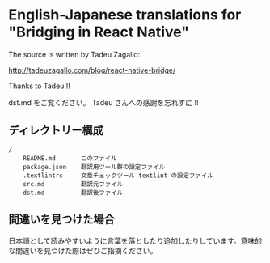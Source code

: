 English-Japanese translations for "Bridging in React Native"
============================================================

The source is written by Tadeu Zagallo:

http://tadeuzagallo.com/blog/react-native-bridge/

Thanks to Tadeu !!

dst.md をご覧ください。 Tadeu さんへの感謝を忘れずに !!


ディレクトリー構成
------------------

```
/
    README.md       このファイル
    package.json    翻訳用ツール群の設定ファイル
    .textlintrc     文章チェックツール textlint の設定ファイル
    src.md          翻訳元ファイル
    dst.md          翻訳後ファイル
```

間違いを見つけた場合
--------------------

日本語として読みやすいように言葉を落としたり追加したりしています。意味的な間違いを見つけた際はぜひご指摘ください。
